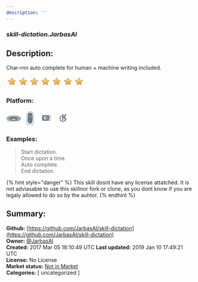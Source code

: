```yaml
---
description: ''
---
```


### _skill-dictation.JarbasAl_  
## Description:  
Char-rnn auto complete for human + machine writing included.  
  
![](../.gitbook/assets/star.png)![](../.gitbook/assets/star.png)![](../.gitbook/assets/star.png)![](../.gitbook/assets/star.png)![](../.gitbook/assets/star.png)![](../.gitbook/assets/star.png)![](../.gitbook/assets/star.png)  
  
### Platform:  
 ![Mark I](../.gitbook/assets/mark-1-icon.png)  ![Mark II](../.gitbook/assets/mark-2-icon.png)  ![Picroft](../.gitbook/assets/picroft-icon.png)  ![plasmoid](../.gitbook/assets/kde.png)   
### Examples:  
> Start dictation.  
> Once upon a time.  
> Auto complete.  
> End dictation.  
  
{% hint style="danger" %}
This skill dosnt have any license attatched. It is not adviasable to use this skillnor fork or clone, as you dont know if you are legaly allowed to do so by the auhtor.
{% endhint %}
  
## Summary:  
**Github:** [https://github.com/JarbasAl/skill-dictation](https://github.com/JarbasAl/skill-dictation)  
**Owner:** [@JarbasAl](https://github.com/JarbasAl)  
**Created:** 2017 Mar 05 18:10:49 UTC  **Last updated:** 2019 Jan 10 17:49:21 UTC  
**License:** No License  
**Market status:** [Not in Market](https://market.mycroft.ai/skill/)  
**Categories:** [ uncategorized ]   
